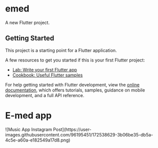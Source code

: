 # emed

A new Flutter project.

## Getting Started

This project is a starting point for a Flutter application.

A few resources to get you started if this is your first Flutter project:

- [Lab: Write your first Flutter app](https://docs.flutter.dev/get-started/codelab)
- [Cookbook: Useful Flutter samples](https://docs.flutter.dev/cookbook)

For help getting started with Flutter development, view the
[online documentation](https://docs.flutter.dev/), which offers tutorials,
samples, guidance on mobile development, and a full API reference.

<h1>E-med app</h1>
![Music App Instagram Post](https://user-images.githubusercontent.com/96195451/172538629-3b06be35-db5a-4c5e-a60a-e182549a17d8.png)
